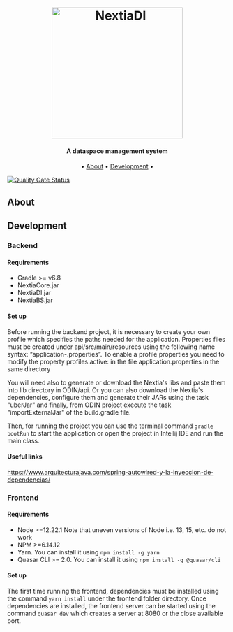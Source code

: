 <h1 align="center">
  <a href="https://www.essi.upc.edu/dtim/odin/"><img src="https://github.com/dtim-upc/newODIN/blob/master/logos/ODIN.svg" alt="NextiaDI" width="300">
  </a>
</h1>

<h4 align="center">A dataspace management system</a></h4>
<p align="center">
  • <a href="#about">About</a> •
  <a href="#development">Development</a> •
</p>


[![Quality Gate Status](https://sonarcloud.io/api/project_badges/measure?project=dtim-upc_newODIN&metric=alert_status)](https://sonarcloud.io/dashboard?id=dtim-upc_newODIN)

## About

## Development

### Backend

#### Requirements

* Gradle >= v6.8
* NextiaCore.jar
* NextiaDI.jar
* NextiaBS.jar

#### Set up

Before running the backend project, it is necessary to create your own profile which specifies the paths needed for the application. Properties files must be created under api/src/main/resources using the following name syntax: “application-<Profile name>.properties”. To enable a profile properties you need to modify the property  profiles.active: <Profile name> in the file application.properties in the same directory 

You will need also to generate or download the Nextia's libs and paste them into lib directory in ODIN/api. Or you can also download the Nextia's dependencies, configure them and generate their JARs using the task "uberJar" and finally, from ODIN project execute the task "importExternalJar" of the build.gradle file.

Then, for running the project you can use the terminal command `gradle bootRun` to start the application or open the project in Intellij IDE and run the main class.

#### Useful links

https://www.arquitecturajava.com/spring-autowired-y-la-inyeccion-de-dependencias/

### Frontend

#### Requirements

* Node >=12.22.1  Note that uneven versions of Node i.e. 13, 15, etc. do not work
* NPM >=6.14.12
* Yarn. You can install it using `npm install -g yarn`
* Quasar CLI >= 2.0. You can install it using `npm install -g @quasar/cli`

#### Set up

The first time running the frontend, dependencies must be installed using the command `yarn install` under the frontend folder directory. Once dependencies are installed, the frontend server can be started using the command `quasar dev` which creates a server at 8080 or the close available port.
